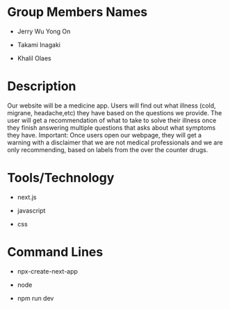 # Group Members Names
- Jerry Wu Yong On
* Takami Inagaki
+ Khalil Olaes 


# Description
 Our website will be a medicine app. Users will find out what illness (cold, migrane, headache,etc) they have based on the questions we provide.
 The user will get a recommendation of what to take to solve their illness once they finish answering multiple questions that asks about what symptoms they have. 
 Important: Once users open our webpage, they will get a warning with a disclaimer that we are not medical professionals and we are only recommending, based on labels from the over the counter drugs.


# Tools/Technology
- next.js
* javascript
+ css

# Command Lines
- npx-create-next-app
* node
+ npm run dev
